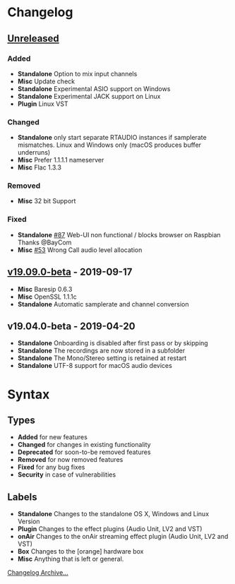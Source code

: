 # Changelog

## [Unreleased]

### Added

- **Standalone** Option to mix input channels
- **Misc** Update check
- **Standalone** Experimental ASIO support on Windows
- **Standalone** Experimental JACK support on Linux
- **Plugin** Linux VST

### Changed

- **Standalone** only start separate RTAUDIO instances if samplerate mismatches.
  Linux and Windows only (macOS produces buffer underruns)
- **Misc** Prefer 1.1.1.1 nameserver
- **Misc** Flac 1.3.3

### Removed

- **Misc** 32 bit Support

### Fixed

- **Standalone** [#87] Web-UI non functional / blocks browser on Raspbian
  Thanks @BayCom
- **Misc** [#53] Wrong Call audio level allocation


## [v19.09.0-beta] - 2019-09-17

- **Misc** Baresip 0.6.3
- **Misc** OpenSSL 1.1.1c
- **Standalone** Automatic samplerate and channel conversion


## v19.04.0-beta - 2019-04-20

- **Standalone** Onboarding is disabled after first pass or by skipping
- **Standalone** The recordings are now stored in a subfolder
- **Standalone** The Mono/Stereo setting is retained at restart
- **Standalone** UTF-8 support for macOS audio devices


# Syntax

## Types

- **Added** for new features
- **Changed** for changes in existing functionality
- **Deprecated** for soon-to-be removed features
- **Removed** for now removed features
- **Fixed** for any bug fixes
- **Security** in case of vulnerabilities

## Labels

- **Standalone** Changes to the standalone OS X, Windows and Linux Version
- **Plugin** Changes to the effect plugins (Audio Unit, LV2 and VST)
- **onAir** Changes to the onAir streaming effect plugin (Audio Unit, LV2 and VST)
- **Box** Changes to the [orange] hardware box
- **Misc** Anything that is left or general.


[Changelog Archive...](https://github.com/Studio-Link/app/blob/v19.xx.x/CHANGELOG-ARCHIVE.md)

[Unreleased]: https://github.com/Studio-Link/app/compare/v19.09.0-beta...HEAD
[v19.09.0-beta]: https://github.com/Studio-Link/app/compare/v19.04.0-beta-605.7ebfed8...v19.09.0-beta
[#87]: https://gitlab.com/studio.link/app/issues/87
[#53]: https://gitlab.com/studio.link/app/issues/53
